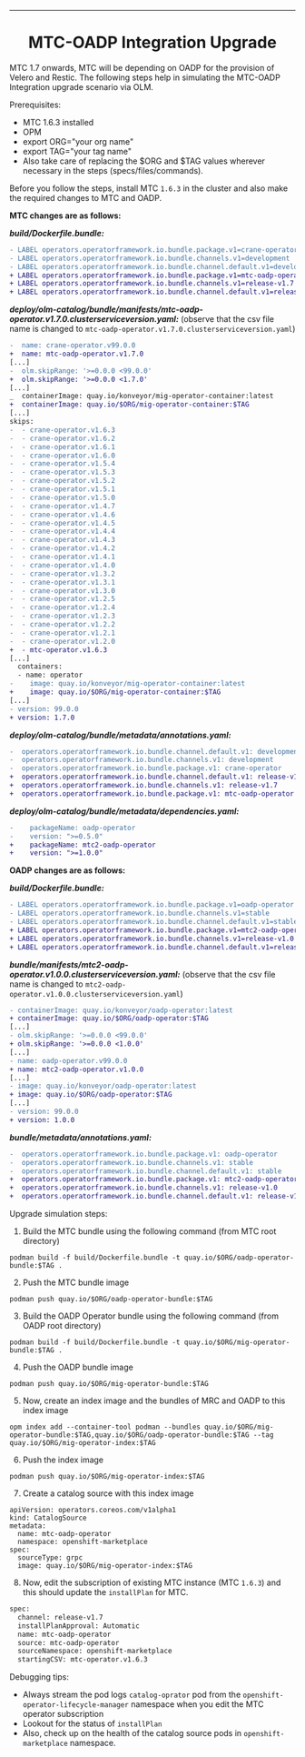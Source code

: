 <hr style="height:1px;border:none;color:#333;">
<h1 align="center">MTC-OADP Integration Upgrade</h1>

MTC 1.7 onwards, MTC will be depending on OADP for the provision of Velero and Restic. The following steps help in
simulating the MTC-OADP Integration upgrade scenario via OLM.

Prerequisites:
- MTC 1.6.3 installed
- OPM
- export ORG="your org name"
- export TAG="your tag name"
- Also take care of replacing the $ORG and $TAG values wherever necessary in the steps (specs/files/commands).

Before you follow the steps, install MTC `1.6.3` in the cluster and also make the required changes to MTC and OADP.

**MTC changes are as follows:**

_**build/Dockerfile.bundle:**_

```diff
- LABEL operators.operatorframework.io.bundle.package.v1=crane-operator
- LABEL operators.operatorframework.io.bundle.channels.v1=development
- LABEL operators.operatorframework.io.bundle.channel.default.v1=development
+ LABEL operators.operatorframework.io.bundle.package.v1=mtc-oadp-operator
+ LABEL operators.operatorframework.io.bundle.channels.v1=release-v1.7
+ LABEL operators.operatorframework.io.bundle.channel.default.v1=release-v1.7
```

_**deploy/olm-catalog/bundle/manifests/mtc-oadp-operator.v1.7.0.clusterserviceversion.yaml:**_
(observe that the csv file name is changed to `mtc-oadp-operator.v1.7.0.clusterserviceversion.yaml`)

```diff
-  name: crane-operator.v99.0.0
+  name: mtc-oadp-operator.v1.7.0
[...]
-  olm.skipRange: '>=0.0.0 <99.0.0'
+  olm.skipRange: '>=0.0.0 <1.7.0'
[...]
_  containerImage: quay.io/konveyor/mig-operator-container:latest
+  containerImage: quay.io/$ORG/mig-operator-container:$TAG
[...]
skips:
-  - crane-operator.v1.6.3
-  - crane-operator.v1.6.2
-  - crane-operator.v1.6.1
-  - crane-operator.v1.6.0
-  - crane-operator.v1.5.4
-  - crane-operator.v1.5.3
-  - crane-operator.v1.5.2
-  - crane-operator.v1.5.1
-  - crane-operator.v1.5.0
-  - crane-operator.v1.4.7
-  - crane-operator.v1.4.6
-  - crane-operator.v1.4.5
-  - crane-operator.v1.4.4
-  - crane-operator.v1.4.3
-  - crane-operator.v1.4.2
-  - crane-operator.v1.4.1
-  - crane-operator.v1.4.0
-  - crane-operator.v1.3.2
-  - crane-operator.v1.3.1
-  - crane-operator.v1.3.0
-  - crane-operator.v1.2.5
-  - crane-operator.v1.2.4
-  - crane-operator.v1.2.3
-  - crane-operator.v1.2.2
-  - crane-operator.v1.2.1
-  - crane-operator.v1.2.0
+  - mtc-operator.v1.6.3
[...]
  containers:
  - name: operator
-    image: quay.io/konveyor/mig-operator-container:latest
+    image: quay.io/$ORG/mig-operator-container:$TAG
[...]
- version: 99.0.0
+ version: 1.7.0
```

_**deploy/olm-catalog/bundle/metadata/annotations.yaml:**_
```diff
-  operators.operatorframework.io.bundle.channel.default.v1: development
-  operators.operatorframework.io.bundle.channels.v1: development
-  operators.operatorframework.io.bundle.package.v1: crane-operator
+  operators.operatorframework.io.bundle.channel.default.v1: release-v1.7
+  operators.operatorframework.io.bundle.channels.v1: release-v1.7
+  operators.operatorframework.io.bundle.package.v1: mtc-oadp-operator
```

_**deploy/olm-catalog/bundle/metadata/dependencies.yaml:**_
```diff
-    packageName: oadp-operator
-    version: ">=0.5.0"
+    packageName: mtc2-oadp-operator
+    version: ">=1.0.0"
```

**OADP changes are as follows:**

**_build/Dockerfile.bundle:_**
```diff
- LABEL operators.operatorframework.io.bundle.package.v1=oadp-operator
- LABEL operators.operatorframework.io.bundle.channels.v1=stable
- LABEL operators.operatorframework.io.bundle.channel.default.v1=stable
+ LABEL operators.operatorframework.io.bundle.package.v1=mtc2-oadp-operator
+ LABEL operators.operatorframework.io.bundle.channels.v1=release-v1.0
+ LABEL operators.operatorframework.io.bundle.channel.default.v1=release-v1.0
```

**_bundle/manifests/mtc2-oadp-operator.v1.0.0.clusterserviceversion.yaml:_**
(observe that the csv file name is changed to `mtc2-oadp-operator.v1.0.0.clusterserviceversion.yaml`)
```diff
- containerImage: quay.io/konveyor/oadp-operator:latest
+ containerImage: quay.io/$ORG/oadp-operator:$TAG
[...]
- olm.skipRange: '>=0.0.0 <99.0.0'
+ olm.skipRange: '>=0.0.0 <1.0.0'
[...]
- name: oadp-operator.v99.0.0
+ name: mtc2-oadp-operator.v1.0.0
[...]
- image: quay.io/konveyor/oadp-operator:latest
+ image: quay.io/$ORG/oadp-operator:$TAG
[...]
- version: 99.0.0
+ version: 1.0.0
```

**_bundle/metadata/annotations.yaml:_**
```diff
-  operators.operatorframework.io.bundle.package.v1: oadp-operator
-  operators.operatorframework.io.bundle.channels.v1: stable
-  operators.operatorframework.io.bundle.channel.default.v1: stable
+  operators.operatorframework.io.bundle.package.v1: mtc2-oadp-operator
+  operators.operatorframework.io.bundle.channels.v1: release-v1.0
+  operators.operatorframework.io.bundle.channel.default.v1: release-v1.0
```

Upgrade simulation steps:

1. Build the MTC bundle using the following command (from MTC root directory)
```
podman build -f build/Dockerfile.bundle -t quay.io/$ORG/oadp-operator-bundle:$TAG .  
```
2. Push the MTC bundle image
```
podman push quay.io/$ORG/oadp-operator-bundle:$TAG
```
3. Build the OADP Operator bundle using the following command (from OADP root directory)
```
podman build -f build/Dockerfile.bundle -t quay.io/$ORG/mig-operator-bundle:$TAG .
```
4. Push the OADP bundle image
```
podman push quay.io/$ORG/mig-operator-bundle:$TAG
```
5. Now, create an index image and the bundles of MRC and OADP to this index image
```
opm index add --container-tool podman --bundles quay.io/$ORG/mig-operator-bundle:$TAG,quay.io/$ORG/oadp-operator-bundle:$TAG --tag quay.io/$ORG/mig-operator-index:$TAG
```
6. Push the index image
```
podman push quay.io/$ORG/mig-operator-index:$TAG
```
7. Create a catalog source with this index image
```
apiVersion: operators.coreos.com/v1alpha1
kind: CatalogSource
metadata:
  name: mtc-oadp-operator
  namespace: openshift-marketplace
spec:
  sourceType: grpc
  image: quay.io/$ORG/mig-operator-index:$TAG
```
8. Now, edit the subscription of existing MTC instance (MTC `1.6.3`) and this should update the `installPlan` for MTC.
```diff
spec:
  channel: release-v1.7
  installPlanApproval: Automatic
  name: mtc-oadp-operator
  source: mtc-oadp-operator
  sourceNamespace: openshift-marketplace
  startingCSV: mtc-operator.v1.6.3
```
Debugging tips:
- Always stream the pod logs `catalog-oprator` pod from the `openshift-operator-lifecycle-manager` namespace when you edit
the MTC operator subscription
- Lookout for the status of `installPlan`
- Also, check up on the health of the catalog source pods in `openshift-marketplace` namespace.